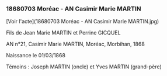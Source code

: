 ### 18680703 Moréac - AN Casimir Marie MARTIN

[Voir l'acte](18680703 Moréac - AN Casimir Marie MARTIN.jpg)

Fils de Jean Marie MARTIN et Perrine GICQUEL

AN n°21, Casimir Marie MARTIN, Moréac, Morbihan, 1868

Naissance le 01/03/1868

Témoins : Joseph MARTIN (oncle) et Yves MARTIN (grand-père)